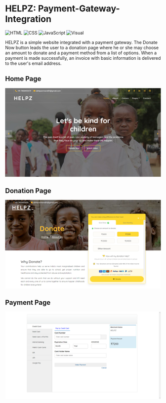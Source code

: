 # HELPZ: Payment-Gateway-Integration
![HTML](https://img.shields.io/badge/Language-HTML-orange) ![CSS](https://img.shields.io/badge/Language-CSS-green) ![JavaScript](https://img.shields.io/badge/Language-JavaScript-blue) ![Visual](https://img.shields.io/badge/IDE-Visual%20Studio-red)

HELPZ is a simple website integrated with a payment gateway. The Donate Now button leads the user to a donation page where he or she may choose an amount to donate and a payment method from a list of options. When a payment is made successfully, an invoice with basic information is delivered to the user's email address.
## Home Page
![Home Page](https://github.com/AbhinavPanmand/Payment-Gateway-Integration/blob/master/img/Home%20Page.png)

## Donation Page
![Donation Page](https://github.com/AbhinavPanmand/Payment-Gateway-Integration/blob/master/img/Donation%20Page.png)

## Payment Page
![Payment Page](https://github.com/AbhinavPanmand/Payment-Gateway-Integration/blob/master/img/Payment%20Page.png)

